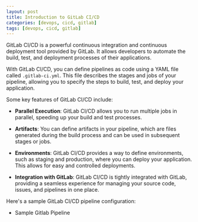 ```yaml
---
layout: post
title: Introduction to GitLab CI/CD
categories: [devops, cicd, gitlab]
tags: [devops, cicd, gitlab]
---
```


GitLab CI/CD is a powerful continuous integration and continuous deployment tool provided by GitLab. It allows developers to automate the build, test, and deployment processes of their applications.

With GitLab CI/CD, you can define pipelines as code using a YAML file called `.gitlab-ci.yml`. This file describes the stages and jobs of your pipeline, allowing you to specify the steps to build, test, and deploy your application.

Some key features of GitLab CI/CD include:

- **Parallel Execution**: GitLab CI/CD allows you to run multiple jobs in parallel, speeding up your build and test processes.

- **Artifacts**: You can define artifacts in your pipeline, which are files generated during the build process and can be used in subsequent stages or jobs.

- **Environments**: GitLab CI/CD provides a way to define environments, such as staging and production, where you can deploy your application. This allows for easy and controlled deployments.

- **Integration with GitLab**: GitLab CI/CD is tightly integrated with GitLab, providing a seamless experience for managing your source code, issues, and pipelines in one place.

Here's a sample GitLab CI/CD pipeline configuration:

- Sample Gitlab Pipeline
```yaml
```
